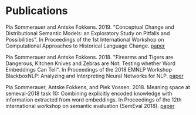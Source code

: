 # Publications


Pia Sommerauer and Antske Fokkens. 2019. "Conceptual Change and Distributional Semantic Models: an Exploratory Study on Pitfalls and Possibilities". In Proceedings of the 1st International Workshop on Computational Approaches to Historical Language Change.
[paper](https://www.aclweb.org/anthology/W19-4728)

Pia Sommerauer and Antske Fokkens. 2018. "Firearms and Tigers are Dangerous, Kitchen Knives and Zebras are Not: Testing whether Word Embeddings Can Tell". In Proceedings of the 2018 EMNLP Workshop BlackboxNLP: Analyzing and Interpreting Neural Networks for NLP.
[paper](https://www.aclweb.org/anthology/W18-5430)

Pia Sommerauer, Antske Fokkens, and Piek Vossen. 2018. Meaning space at semeval-2018 task 10: Combining explicitly encoded knowledge with information extracted from word embeddings. In Proceedings of the 12th international workshop on semantic evaluation (SemEval 2018).
[paper](https://www.aclweb.org/anthology/S18-1154)
